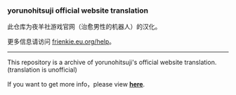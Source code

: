 ### yorunohitsuji official website translation
此仓库为夜羊社游戏官网（治愈男性的机器人）的汉化。

更多信息请访问 [frienkie.eu.org/help](http://frienkie.eu.org/help/#/desgin-pattern/gal)。
**********
This repository is a archive of yorunohitsuji's  official website translation.(translation is unofficial)

If you want to get more info，please view [**here**](http://frienkie.eu.org/help/#/desgin-pattern/gal).
